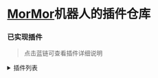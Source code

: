 # [MorMor](https://github.com/Controllerdestiny/MorMor)机器人的插件仓库


### 已实现插件

> 点击蓝链可查看插件详细说明

<Details>
<Summary>插件列表</Summary>

| 名称                                     |  插件说明           |    前置    |
|------------------------------------------|:------------------:|:------------------:|
| [TerrariaMap](TerrariaMap/README.md)     |   点亮Terraria地图  |     无           |
| [Bilibili](Bilibili/README.md)		   |   哔哩哔哩解析      |     无           |
| [GitHook](GitHook/README.md)			   |   github WebHook      |     无           |
| [BindTSPlayer](BindTSplayer/README.md)   |   绑定TS角色      |     无           |
| [Music](Music/README.md)		           |   点歌              |     无           |
| [TerrariaCart](TerrariaCart/README.md)		   |   购物车      |     无           |
| [PluginManager](PluginManager/README.md)		   |   插件管理      |     无           |